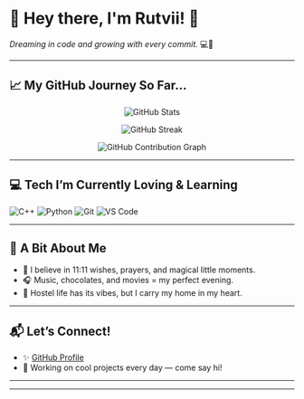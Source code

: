 # 🌸 Hey there, I'm Rutvii! 🌸  
*Dreaming in code and growing with every commit.* 💻🌱

---

## 📈 My GitHub Journey So Far...

<p align="center">
  <img src="https://github-readme-stats.vercel.app/api?username=rutvi0409&show_icons=true&theme=tokyonight&hide_border=true" alt="GitHub Stats" />
</p>

<p align="center">
  <img src="https://github-readme-streak-stats.herokuapp.com/?user=rutvi0409&theme=tokyonight&hide_border=true" alt="GitHub Streak" />
</p>

<p align="center">
  <img src="https://github-readme-activity-graph.cyclic.app/graph?username=rutvi0409&theme=tokyo-night&hide_border=true" alt="GitHub Contribution Graph"/>
</p>

---

## 💻 Tech I’m Currently Loving & Learning

![C++](https://img.shields.io/badge/C++-00599C?style=flat&logo=cplusplus&logoColor=white)
![Python](https://img.shields.io/badge/Python-3776AB?style=flat&logo=python&logoColor=white)
![Git](https://img.shields.io/badge/Git-F05032?style=flat&logo=git&logoColor=white)
![VS Code](https://img.shields.io/badge/VS--Code-007ACC?style=flat&logo=visual-studio-code&logoColor=white)

---

## 💖 A Bit About Me

- 🌸 I believe in 11:11 wishes, prayers, and magical little moments.
- 🎧 Music, chocolates, and movies = my perfect evening.
- 🏡 Hostel life has its vibes, but I carry my home in my heart.

---

## 📬 Let’s Connect!

- ✨ [GitHub Profile](https://github.com/rutvi0409)
- 📝 Working on cool projects every day — come say hi!

---

---


